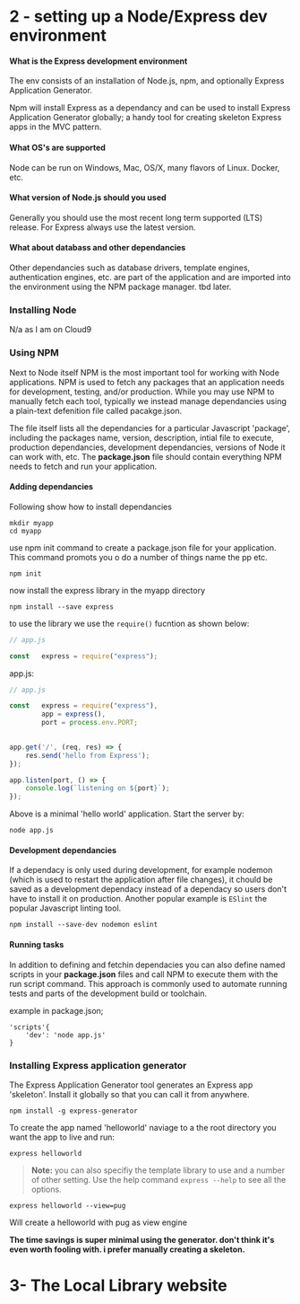 # 2 - setting up a Node/Express dev environment

#### What is the Express development environment

The env consists of an installation of Node.js, npm, and optionally Express Application Generator.

Npm will install Express as a dependancy and can be used to install Express Application Generator globally; a handy tool
for creating skeleton Express apps in the MVC pattern.

#### What OS's are supported

Node can be run on Windows, Mac, OS/X, many flavors of Linux. Docker, etc. 

#### What version of Node.js should you used

Generally you should use the most recent long term supported (LTS) release.  For Express always use the latest version.

#### What about databass and other dependancies

Other dependancies such as database drivers, template engines, authentication engines, etc. are part of the application
and are imported into the environment using the NPM package manager.  tbd later.

### Installing Node

N/a as I am on Cloud9

### Using NPM 

Next to Node itself NPM is the most important tool for working with Node applications. NPM is used to fetch any packages 
that an application needs for development, testing, and/or production.  While you may use NPM to manually fetch each tool, 
typically we instead manage dependancies using a plain-text defenition file called pacakge.json.

The file itself lists all the dependancies for a particular Javascript 'package', including the packages name, version, description, 
intial file to execute, production dependancies, development dependancies, versions of Node it can work with, etc.  The
**package.json** file should contain everything NPM needs to fetch and run your application.

#### Adding dependancies

Following show how to install dependancies

```
mkdir myapp
cd myapp
```

use npm init command to create a package.json file for your application.  This command promots you o do a number of things name the pp etc.

```
npm init
```

now install the express library in the myapp directory

```
npm install --save express
```

to use the library we use the ```require()``` fucntion as shown below:

```javascript
// app.js

const   express = require("express");

```

app.js:
```javascript
// app.js

const   express = require("express"),
        app = express(),
        port = process.env.PORT;
        

app.get('/', (req, res) => {
    res.send('hello from Express');
});

app.listen(port, () => {
    console.log(`listening on ${port}`);
});

```
Above is a minimal 'hello world' application.  Start the server by:

```
node app.js
```
#### Development dependancies

If a dependacy is only used during development, for example nodemon (which is used to restart the application after file changes), 
it chould be saved as a development dependacy instead of a dependacy so users don't have to install it on production. Another
popular example is ```ESlint``` the popular Javascript linting tool.

```
npm install --save-dev nodemon eslint
```

#### Running tasks 

In addition to defining and fetchin dependacies you can also define named scripts in your **package.json** files and call 
NPM to execute them with the run script command. This approach is commonly used to automate running tests and parts of the 
development build or toolchain. 

example in package.json;
```
'scripts'{
    'dev': 'node app.js'
}
```

### Installing Express application generator 

The Express Application Generator tool generates an Express app 'skeleton'.  Install it globally so that you can call it from 
anywhere.

```
npm install -g express-generator
```
To create the app named 'helloworld' naviage to a the root directory you want the app to live and run: 

```
express helloworld
```

> **Note:** you can also specifiy the template library to use and a number of other setting. Use the help
> command ```express --help``` to see all the options.

```
express helloworld --view=pug
```
Will create a helloworld with pug as view engine

**The time savings is super minimal using the generator.  don't think it's even worth fooling with.  i prefer
manually creating a skeleton.**

# 3- The Local Library website






